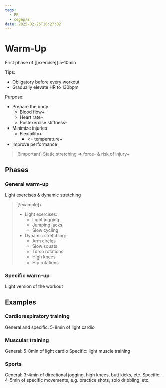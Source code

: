 ```yaml
---
tags:
  - PE
  - cegep/2
date: 2025-02-25T16:27:02
---
```


# Warm-Up

First phase of [[exercise]]
5-10min

Tips:

- Obligatory before every workout
- Gradually elevate HR to 130bpm

Purpose:

- Prepare the body
	- Blood flow+
	- Heart rate+
	- Postexercise stiffness-
- Minimize injuries
	- Flexibility+
		- <= temperature+
- Improve performance

> [!important] Static stretching => force- & risk of injury+

## Phases

### General warm-up

Light exercises & dynamic stretching

> [!example]+
> - Light exercises:
> 	- Light jogging
> 	- Jumping jacks
> 	- Slow cycling
> - Dynamic stretching:
> 	- Arm circles
> 	- Slow squats
> 	- Torso rotations
> 	- High knees
> 	- Hip rotations

### Specific warm-up

Light version of the workout

## Examples

### Cardiorespiratory training

General and specific: 5-8min of light cardio

### Muscular training

General: 5-8min of light cardio
Specific: light muscle training

### Sports

General: 3-4min of directional jogging, high knees, butt kicks, etc.
Specific: 4-5min of specific movements, e.g. practice shots, solo dribbling, etc.
